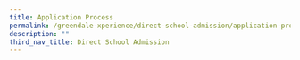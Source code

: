 ```yaml
---
title: Application Process
permalink: /greendale-xperience/direct-school-admission/application-process/
description: ""
third_nav_title: Direct School Admission
---
```

